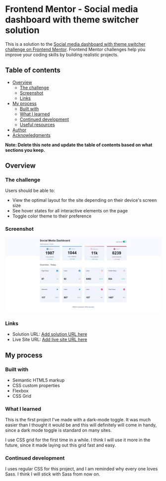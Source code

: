 # Frontend Mentor - Social media dashboard with theme switcher solution

This is a solution to the [Social media dashboard with theme switcher challenge on Frontend Mentor](https://www.frontendmentor.io/challenges/social-media-dashboard-with-theme-switcher-6oY8ozp_H). Frontend Mentor challenges help you improve your coding skills by building realistic projects. 

## Table of contents

- [Overview](#overview)
  - [The challenge](#the-challenge)
  - [Screenshot](#screenshot)
  - [Links](#links)
- [My process](#my-process)
  - [Built with](#built-with)
  - [What I learned](#what-i-learned)
  - [Continued development](#continued-development)
  - [Useful resources](#useful-resources)
- [Author](#author)
- [Acknowledgments](#acknowledgments)

**Note: Delete this note and update the table of contents based on what sections you keep.**

## Overview

### The challenge

Users should be able to:

- View the optimal layout for the site depending on their device's screen size
- See hover states for all interactive elements on the page
- Toggle color theme to their preference

### Screenshot

![](./design/screenshot.jpg)


### Links

- Solution URL: [Add solution URL here](https://github.com/partum/social-media-dashboard)
- Live Site URL: [Add live site URL here](https://partum.github.io/dashboard)

## My process

### Built with

- Semantic HTML5 markup
- CSS custom properties
- Flexbox
- CSS Grid


### What I learned

This is the first project I've made with a dark-mode toggle. It was much easier than I thought it would be and this will definitely will come in handy, since a dark mode toggle is standard on many sites.

I use CSS grid for the first time in a while. I think I will use it more in the future, since it made laying out this grid fast and easy.

### Continued development

I uses regular CSS for this project, and I am reminded why every one loves Sass. I think I will stick with Sass from now on.



